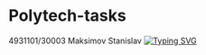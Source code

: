 # Polytech-tasks
4931101/30003
Maksimov Stanislav
[![Typing SVG](https://readme-typing-svg.herokuapp.com?color=%2336BCF7&lines=I+am+a+student)](https://git.io/typing-svg)
